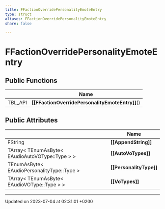 ```yaml
---
title: FFactionOverridePersonalityEmoteEntry
type: struct
aliases: FFactionOverridePersonalityEmoteEntry
share: false

---
```


# FFactionOverridePersonalityEmoteEntry





## Public Functions

|                | Name           |
| -------------- | -------------- |
| TBL_API | **[[FFactionOverridePersonalityEmoteEntry]]**() |

## Public Attributes

|                | Name           |
| -------------- | -------------- |
| FString | **[[AppendString]]**  |
| TArray< TEnumAsByte< EAudioAutoVOType::Type > > | **[[AutoVoTypes]]**  |
| TEnumAsByte< EAudioPersonalityType::Type > | **[[PersonalityType]]**  |
| TArray< TEnumAsByte< EAudioVOType::Type > > | **[[VoTypes]]**  |

-------------------------------

Updated on 2023-07-04 at 02:31:01 +0200